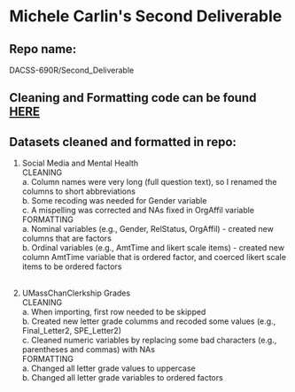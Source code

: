 # Michele Carlin's Second Deliverable

## Repo name: 
DACSS-690R/Second_Deliverable

## Cleaning and Formatting code can be found [HERE](https://dacss-690r.github.io/Second_Deliverable/)

## Datasets cleaned and formatted in repo:
1. Social Media and Mental Health<br>
  CLEANING<br>
    a. Column names were very long (full question text), so I renamed the columns to short abbreviations<br>
    b. Some recoding was needed for Gender variable<br>
    c. A mispelling was corrected and NAs fixed in OrgAffil variable<br>
 FORMATTING<br>
    a. Nominal variables (e.g., Gender, RelStatus, OrgAffil) - created new columns that are factors<br>
    b. Ordinal variables (e.g., AmtTime and likert scale items) - created new column AmtTime variable that is ordered factor, and coerced likert scale items to be ordered factors<br><br>

2. UMassChanClerkship Grades<br>
   CLEANING<br>
     a. When importing, first row needed to be skipped<br>
     b. Created new letter grade columms and recoded some values (e.g., Final_Letter2, SPE_Letter2)<br>
     c. Cleaned numeric variables by replacing some bad characters (e.g., parentheses and commas) with NAs<br>
   FORMATTING<br>
     a. Changed all letter grade values to uppercase<br>
     b. Changed all letter grade variables to ordered factors<br>
